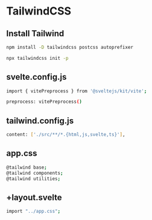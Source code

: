# TailwindCSS

## Install Tailwind

```bash
npm install -D tailwindcss postcss autoprefixer
```
```bash
npx tailwindcss init -p
```

## svelte.config.js

```bash
import { vitePreprocess } from '@sveltejs/kit/vite';
```
```bash
preprocess: vitePreprocess()
```

## tailwind.config.js

```bash
content: ['./src/**/*.{html,js,svelte,ts}'],
```

## app.css

```bash
@tailwind base;
@tailwind components;
@tailwind utilities;
```

## +layout.svelte

```bash
import "../app.css";
```